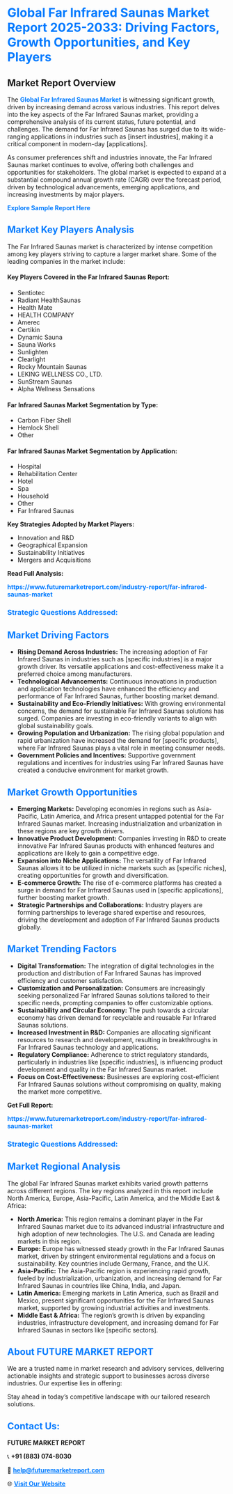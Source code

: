 <h1 style="color: #007BFF;">Global Far Infrared Saunas Market Report 2025-2033: Driving Factors, Growth Opportunities, and Key Players</h1>

<section id="overview">
<h2>Market Report Overview</h2>
<p>The <a href="https://www.futuremarketreport.com/industry-report/far-infrared-saunas-market" style="color: #007BFF; text-decoration: none;"><strong>Global Far Infrared Saunas Market</strong></a> is witnessing significant growth, driven by increasing demand across various industries. This report delves into the key aspects of the Far Infrared Saunas market, providing a comprehensive analysis of its current status, future potential, and challenges. The demand for Far Infrared Saunas has surged due to its wide-ranging applications in industries such as [insert industries], making it a critical component in modern-day [applications].</p>
<p>As consumer preferences shift and industries innovate, the Far Infrared Saunas market continues to evolve, offering both challenges and opportunities for stakeholders. The global market is expected to expand at a substantial compound annual growth rate (CAGR) over the forecast period, driven by technological advancements, emerging applications, and increasing investments by major players.</p>
</section>

<section id="overview">
<p><a href="https://www.futuremarketreport.com/request-sample/reportId=128601" style="color: #007BFF; text-decoration: none;"><strong>Explore Sample Report Here</strong></a></p>
</section>

<section id="key-players">
<h2 style="color: #007BFF;">Market Key Players Analysis</h2>
<p>The Far Infrared Saunas market is characterized by intense competition among key players striving to capture a larger market share. Some of the leading companies in the market include:</p>
<h4>Key Players Covered in the Far Infrared Saunas Report:</h4>
<ul><li>Sentiotec</li><li>Radiant HealthSaunas</li><li>Health Mate</li><li>HEALTH COMPANY</li><li>Amerec</li><li>Certikin</li><li>Dynamic Sauna</li><li>Sauna Works</li><li>Sunlighten</li><li>Clearlight</li><li>Rocky Mountain Saunas</li><li>LEKING WELLNESS CO., LTD.</li><li>SunStream Saunas</li><li>Alpha Wellness Sensations</li></ul>
<h4>Far Infrared Saunas Market Segmentation by Type:</h4>
<ul><li>Carbon Fiber Shell</li><li>Hemlock Shell</li><li>Other</li></ul>

<h4>Far Infrared Saunas Market Segmentation by Application:</h4>
<ul><li>Hospital</li><li>Rehabilitation Center</li><li>Hotel</li><li>Spa</li><li>Household</li><li>Other</li><li>Far Infrared Saunas</li></ul>
<p><strong>Key Strategies Adopted by Market Players:</strong></p>
<ul>
<li>Innovation and R&D</li>
<li>Geographical Expansion</li>
<li>Sustainability Initiatives</li>
<li>Mergers and Acquisitions</li>
</ul>
</section>

<section>
<p><strong>Read Full Analysis: </strong></p><a href="https://www.futuremarketreport.com/industry-report/far-infrared-saunas-market" style="color: #007BFF; text-decoration: none;"><strong>https://www.futuremarketreport.com/industry-report/far-infrared-saunas-market</strong></a>
<h3 style="color: #007BFF;">Strategic Questions Addressed:</h3>
</section>

<section id="driving-factors">
<h2 style="color: #007BFF;">Market Driving Factors</h2>
<ul>
<li><strong>Rising Demand Across Industries:</strong> The increasing adoption of Far Infrared Saunas in industries such as [specific industries] is a major growth driver. Its versatile applications and cost-effectiveness make it a preferred choice among manufacturers.</li>
<li><strong>Technological Advancements:</strong> Continuous innovations in production and application technologies have enhanced the efficiency and performance of Far Infrared Saunas, further boosting market demand.</li>
<li><strong>Sustainability and Eco-Friendly Initiatives:</strong> With growing environmental concerns, the demand for sustainable Far Infrared Saunas solutions has surged. Companies are investing in eco-friendly variants to align with global sustainability goals.</li>
<li><strong>Growing Population and Urbanization:</strong> The rising global population and rapid urbanization have increased the demand for [specific products], where Far Infrared Saunas plays a vital role in meeting consumer needs.</li>
<li><strong>Government Policies and Incentives:</strong> Supportive government regulations and incentives for industries using Far Infrared Saunas have created a conducive environment for market growth.</li>
</ul>
</section>

<section id="growth-opportunities">
<h2 style="color: #007BFF;">Market Growth Opportunities</h2>
<ul>
<li><strong>Emerging Markets:</strong> Developing economies in regions such as Asia-Pacific, Latin America, and Africa present untapped potential for the Far Infrared Saunas market. Increasing industrialization and urbanization in these regions are key growth drivers.</li>
<li><strong>Innovative Product Development:</strong> Companies investing in R&D to create innovative Far Infrared Saunas products with enhanced features and applications are likely to gain a competitive edge.</li>
<li><strong>Expansion into Niche Applications:</strong> The versatility of Far Infrared Saunas allows it to be utilized in niche markets such as [specific niches], creating opportunities for growth and diversification.</li>
<li><strong>E-commerce Growth:</strong> The rise of e-commerce platforms has created a surge in demand for Far Infrared Saunas used in [specific applications], further boosting market growth.</li>
<li><strong>Strategic Partnerships and Collaborations:</strong> Industry players are forming partnerships to leverage shared expertise and resources, driving the development and adoption of Far Infrared Saunas products globally.</li>
</ul>
</section>

<section id="trending-factors">
<h2 style="color: #007BFF;">Market Trending Factors</h2>
<ul>
<li><strong>Digital Transformation:</strong> The integration of digital technologies in the production and distribution of Far Infrared Saunas has improved efficiency and customer satisfaction.</li>
<li><strong>Customization and Personalization:</strong> Consumers are increasingly seeking personalized Far Infrared Saunas solutions tailored to their specific needs, prompting companies to offer customizable options.</li>
<li><strong>Sustainability and Circular Economy:</strong> The push towards a circular economy has driven demand for recyclable and reusable Far Infrared Saunas solutions.</li>
<li><strong>Increased Investment in R&D:</strong> Companies are allocating significant resources to research and development, resulting in breakthroughs in Far Infrared Saunas technology and applications.</li>
<li><strong>Regulatory Compliance:</strong> Adherence to strict regulatory standards, particularly in industries like [specific industries], is influencing product development and quality in the Far Infrared Saunas market.</li>
<li><strong>Focus on Cost-Effectiveness:</strong> Businesses are exploring cost-efficient Far Infrared Saunas solutions without compromising on quality, making the market more competitive.</li>
</ul>
</section>

<section>
<p><strong>Get Full Report: </strong></p><a href="https://www.futuremarketreport.com/industry-report/far-infrared-saunas-market" style="color: #007BFF; text-decoration: none;"><strong>https://www.futuremarketreport.com/industry-report/far-infrared-saunas-market</strong></a>
<h3 style="color: #007BFF;">Strategic Questions Addressed:</h3>
</section>


<section id="regional-analysis">
<h2 style="color: #007BFF;">Market Regional Analysis</h2>
<p>The global Far Infrared Saunas market exhibits varied growth patterns across different regions. The key regions analyzed in this report include North America, Europe, Asia-Pacific, Latin America, and the Middle East & Africa:</p>
<ul>
<li><strong>North America:</strong> This region remains a dominant player in the Far Infrared Saunas market due to its advanced industrial infrastructure and high adoption of new technologies. The U.S. and Canada are leading markets in this region.</li>
<li><strong>Europe:</strong> Europe has witnessed steady growth in the Far Infrared Saunas market, driven by stringent environmental regulations and a focus on sustainability. Key countries include Germany, France, and the U.K.</li>
<li><strong>Asia-Pacific:</strong> The Asia-Pacific region is experiencing rapid growth, fueled by industrialization, urbanization, and increasing demand for Far Infrared Saunas in countries like China, India, and Japan.</li>
<li><strong>Latin America:</strong> Emerging markets in Latin America, such as Brazil and Mexico, present significant opportunities for the Far Infrared Saunas market, supported by growing industrial activities and investments.</li>
<li><strong>Middle East & Africa:</strong> The region’s growth is driven by expanding industries, infrastructure development, and increasing demand for Far Infrared Saunas in sectors like [specific sectors].</li>
</ul>
</section>

<footer>
<h2 style="color: #007BFF;">About FUTURE MARKET REPORT</h2>
<p>We are a trusted name in market research and advisory services, delivering actionable insights and strategic support to businesses across diverse industries. Our expertise lies in offering:</p>

<p>Stay ahead in today’s competitive landscape with our tailored research solutions.</p>

<h2 style="color: #007BFF;">Contact Us:</h2>
<p><strong>FUTURE MARKET REPORT</strong></p>
<p>📞 <strong>+91 (883) 074-8030</strong></p>
<p>📧 <strong><a href="mailto:help@futuremarketreport.com" style="color: #007BFF;">help@futuremarketreport.com</a></strong></p>
<p>🌐 <strong><a href="https://www.futuremarketreport.com/" style="color: #007BFF;">Visit Our Website</a></strong></p>
</footer>